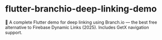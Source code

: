 # flutter-branchio-deep-linking-demo
🔗 A complete Flutter demo for deep linking using Branch.io — the best free alternative to Firebase Dynamic Links (2025). Includes GetX navigation support.
